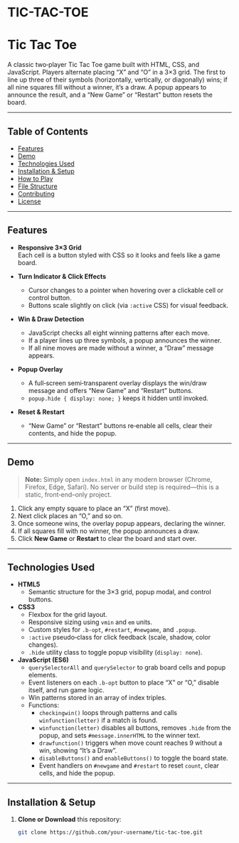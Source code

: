 # TIC-TAC-TOE

# Tic Tac Toe

A classic two‐player Tic Tac Toe game built with HTML, CSS, and JavaScript. Players alternate placing “X” and “O” in a 3×3 grid. The first to line up three of their symbols (horizontally, vertically, or diagonally) wins; if all nine squares fill without a winner, it’s a draw. A popup appears to announce the result, and a “New Game” or “Restart” button resets the board.

---

## Table of Contents

- [Features](#features)  
- [Demo](#demo)  
- [Technologies Used](#technologies-used)  
- [Installation & Setup](#installation--setup)  
- [How to Play](#how-to-play)  
- [File Structure](#file-structure)  
- [Contributing](#contributing)  
- [License](#license)

---

## Features

- **Responsive 3×3 Grid**  
  Each cell is a button styled with CSS so it looks and feels like a game board.

- **Turn Indicator & Click Effects**  
  - Cursor changes to a pointer when hovering over a clickable cell or control button.  
  - Buttons scale slightly on click (via `:active` CSS) for visual feedback.

- **Win & Draw Detection**  
  - JavaScript checks all eight winning patterns after each move.  
  - If a player lines up three symbols, a popup announces the winner.  
  - If all nine moves are made without a winner, a “Draw” message appears.

- **Popup Overlay**  
  - A full‐screen semi‐transparent overlay displays the win/draw message and offers “New Game” and “Restart” buttons.  
  - `popup.hide { display: none; }` keeps it hidden until invoked.

- **Reset & Restart**  
  - “New Game” or “Restart” buttons re‐enable all cells, clear their contents, and hide the popup.

---

## Demo

> **Note:** Simply open `index.html` in any modern browser (Chrome, Firefox, Edge, Safari). No server or build step is required—this is a static, front‐end–only project.

1. Click any empty square to place an “X” (first move).  
2. Next click places an “O,” and so on.  
3. Once someone wins, the overlay popup appears, declaring the winner.  
4. If all squares fill with no winner, the popup announces a draw.  
5. Click **New Game** or **Restart** to clear the board and start over.

---

## Technologies Used

- **HTML5**  
  - Semantic structure for the 3×3 grid, popup modal, and control buttons.
- **CSS3**  
  - Flexbox for the grid layout.  
  - Responsive sizing using `vmin` and `em` units.  
  - Custom styles for `.b-opt`, `#restart`, `#newgame`, and `.popup`.  
  - `:active` pseudo‐class for click feedback (scale, shadow, color changes).  
  - `.hide` utility class to toggle popup visibility (`display: none`).
- **JavaScript (ES6)**  
  - `querySelectorAll` and `querySelector` to grab board cells and popup elements.  
  - Event listeners on each `.b-opt` button to place “X” or “O,” disable itself, and run game logic.  
  - Win patterns stored in an array of index triples.  
  - Functions:
    - `checkingwin()` loops through patterns and calls `winfunction(letter)` if a match is found.  
    - `winfunction(letter)` disables all buttons, removes `.hide` from the popup, and sets `#message.innerHTML` to the winner text.  
    - `drawfunction()` triggers when move count reaches 9 without a win, showing “It’s a Draw”.  
    - `disableButtons()` and `enableButtons()` to toggle the board state.  
    - Event handlers on `#newgame` and `#restart` to reset `count`, clear cells, and hide the popup.

---

## Installation & Setup

1. **Clone or Download** this repository:
   ```bash
   git clone https://github.com/your‐username/tic‐tac‐toe.git
